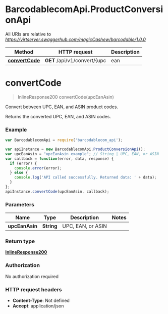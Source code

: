 # BarcodablecomApi.ProductConversionApi

All URIs are relative to *https://virtserver.swaggerhub.com/magicCashew/barcodable/1.0.0*

Method | HTTP request | Description
------------- | ------------- | -------------
[**convertCode**](ProductConversionApi.md#convertCode) | **GET** /api/v1/convert/{upc | ean | asin} | Convert between UPC, EAN, and ASIN product codes.


<a name="convertCode"></a>
# **convertCode**
> InlineResponse200 convertCode(upcEanAsin)

Convert between UPC, EAN, and ASIN product codes.

Returns the converted UPC, EAN, and ASIN codes.

### Example
```javascript
var BarcodablecomApi = require('barcodablecom_api');

var apiInstance = new BarcodablecomApi.ProductConversionApi();
var upcEanAsin = "upcEanAsin_example"; // String | UPC, EAN, or ASIN
var callback = function(error, data, response) {
  if (error) {
    console.error(error);
  } else {
    console.log('API called successfully. Returned data: ' + data);
  }
};
apiInstance.convertCode(upcEanAsin, callback);
```

### Parameters

Name | Type | Description  | Notes
------------- | ------------- | ------------- | -------------
 **upcEanAsin** | **String**| UPC, EAN, or ASIN | 

### Return type

[**InlineResponse200**](InlineResponse200.md)

### Authorization

No authorization required

### HTTP request headers

 - **Content-Type**: Not defined
 - **Accept**: application/json

